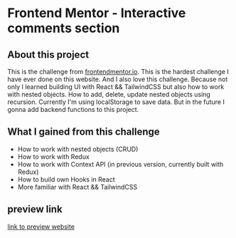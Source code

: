 # Frontend Mentor - Interactive comments section

## About this project

This is the challenge from [frontendmentor.io](frontendmentor.io).
This is the hardest challenge I have ever done on this website. And I also love this challenge. Because not only I learned building UI with React && TailwindCSS but also how to work with nested objects. How to add, delete, update nested objects using recursion.
Currently I'm using localStorage to save data. But in the future I gonna add backend functions to this project.

## What I gained from this challenge

- How to work with nested objects (CRUD)
- How to work with Redux
- How to work with Context API (in previous version, currently built with Redux)
- How to build own Hooks in React
- More familiar with React && TailwindCSS

## preview link

[link to preview website](https://comment-section-soewaiyanag.netlify.app/)
